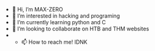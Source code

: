 - 👋 Hi, I’m MAX-ZERO
- 👀 I’m interested in hacking and programing
- 🌱 I’m currently learning python and C
- 💞️ I’m looking to collaborate on HTB and THM websites
- - 📫 How to reach me! IDNK

<!---
Max-ZeroK/Max-ZeroK is a ✨ special ✨ repository because its `README.md` (this file) appears on your GitHub profile.
You can click the Preview link to take a look at your changes.
--->
